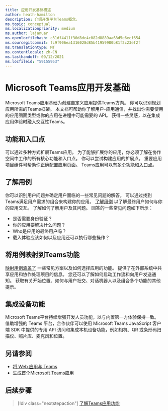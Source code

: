 ```yaml
---
title: 应用开发基础概述
author: heath-hamilton
description: 介绍开发平台Teams概念。
ms.topic: conceptual
ms.localizationpriority: medium
ms.author: lajanuar
ms.openlocfilehash: c31df4411f30d8de4c082d8889aa68d5e6ecf654
ms.sourcegitcommit: fc9f906ea1316028d85b41959980b81f2c23ef2f
ms.translationtype: MT
ms.contentlocale: zh-CN
ms.lasthandoff: 09/12/2021
ms.locfileid: "59155953"
---
```

# <a name="microsoft-teams-app-development-fundamentals"></a>Microsoft Teams应用开发基础

Microsoft Teams应用基础为创建自定义应用提供Teams方向。 你可以识别规划应用所需的Teams框架。 本文档可帮助你了解用户-应用通信，并找出你需要使用的应用图面类型或你的应用在进程中可能需要的 API。 获得一些灵感，以在集成应用体验时融入交互性Teams。

## <a name="capabilities-and-entry-points"></a>功能和入口点

可以通过多种方式扩展Teams应用。 为了能够扩展你的应用，你必须了解在协作空间中工作的所有核心功能和入口点。 你可以尝试构建应用的扩展点。 重要应用项目组件可帮助你正确配置应用页面。 Teams应用可以[有多个功能和](../concepts/capabilities-overview.md)[入口点](../concepts/extensibility-points.md)。

## <a name="understand-your-use-cases"></a>了解用例

你可以识别用户问题并确定用户面临的一些常见问题的解答。 可以通过找到Teams满足用户需求的组合来构建你的应用。 [了解用例](../concepts/design/understand-use-cases.md) 以了解最终用户如何与你的应用交互。 了解如何了解用户及其问题。 回答的一些常见问题如下所示：

* 是否需要身份验证？
* 你的应用要解决什么问题？
* Who是应用的最终用户吗？
* 载入体验应该如何以及应用还可以执行哪些操作？

## <a name="map-your-use-cases-to-teams-app-capabilities"></a>将用例映射到Teams功能

[映射用例涵盖了](../concepts/design/map-use-cases.md) 一些常见方案以及如何选择应用的功能。 提供了在外部系统中共享应用和协作处理项目的信息。 您还可以了解如何启动工作流和向用户发送通知。 获取有关开始位置、如何与用户社交、对话机器人以及组合多个功能的其他提示。

## <a name="integrate-device-capabilities"></a>集成设备功能

Microsoft Teams平台持续增强开发人员功能，以与内置第一方体验保持一致。 借助增强的 Teams 平台，合作伙伴可以使用 Microsoft Teams JavaScript 客户端 SDK 中提供的专用 API 访问和集成本机设备功能，例如相机、QR 或条形码扫描仪、照片库、麦克风和位置。 

## <a name="see-also"></a>另请参阅

* [将 Web 应用与 Teams](../samples/integrating-web-apps.md)
* [生成首个Microsoft Teams应用](../build-your-first-app/build-first-app-overview.md) 

## <a name="next-step"></a>后续步骤

> [!div class="nextstepaction"]
> [了解Teams应用功能](capabilities-overview.md)


